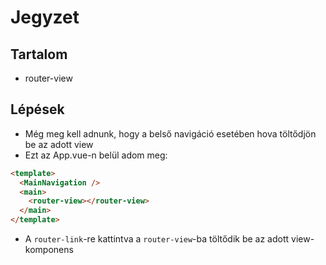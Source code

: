 # Jegyzet

## Tartalom

- router-view

## Lépések

- Még meg kell adnunk, hogy a belső navigáció esetében hova töltődjön be az adott view
- Ezt az App.vue-n belül adom meg:

```html
<template>
  <MainNavigation />
  <main>
    <router-view></router-view>
  </main>
</template>
```

- A `router-link`-re kattintva a `router-view`-ba töltődik be az adott view-komponens
